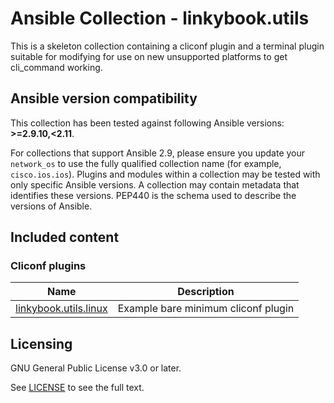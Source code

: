 # Ansible Collection - linkybook.utils

This is a skeleton collection containing a cliconf plugin and a terminal plugin
suitable for modifying for use on new unsupported platforms to get cli_command
working.

<!--start requires_ansible-->
## Ansible version compatibility

This collection has been tested against following Ansible versions: **>=2.9.10,<2.11**.

For collections that support Ansible 2.9, please ensure you update your `network_os` to use the
fully qualified collection name (for example, `cisco.ios.ios`).
Plugins and modules within a collection may be tested with only specific Ansible versions.
A collection may contain metadata that identifies these versions.
PEP440 is the schema used to describe the versions of Ansible.
<!--end requires_ansible-->

## Included content

<!--start collection content-->
### Cliconf plugins
Name | Description
--- | ---
[linkybook.utils.linux](http://example.com/repository/blob/main/docs/linkybook.utils.linux_cliconf.rst)|Example bare minimum cliconf plugin

<!--end collection content-->


## Licensing

GNU General Public License v3.0 or later.

See [LICENSE](https://www.gnu.org/licenses/gpl-3.0.txt) to see the full text.
